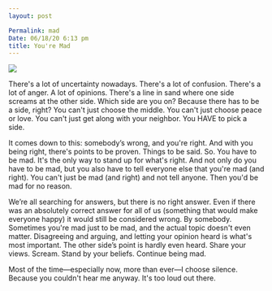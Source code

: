 ```yaml
---
layout: post

Permalink: mad
Date: 06/18/20 6:13 pm
title: You're Mad
---
```


![][image-1]

There's a lot of uncertainty nowadays. There's a lot of confusion. There's a lot of anger. A lot of opinions. There's a line in sand where one side screams at the other side. Which side are you on? Because there has to be a side, right? You can't just choose the middle. You can't just choose peace or love. You can't just get along with your neighbor. You HAVE to pick a side.

It comes down to this: somebody’s wrong, and you're right. And with you being right, there's points to be proven. Things to be said. So. You have to be mad. It's the only way to stand up for what's right. And not only do you have to be mad, but you also have to tell everyone else that you're mad (and right). You can't just be mad (and right) and not tell anyone. Then you'd be mad for no reason.

We’re all searching for answers, but there is no right answer. Even if there was an absolutely correct answer for all of us (something that would make everyone happy) it would still be considered wrong. By somebody. Sometimes you're mad just to be mad, and the actual topic doesn't even matter. Disagreeing and arguing, and letting your opinion heard is what's most important. The other side’s point is hardly even heard. Share your views. Scream. Stand by your beliefs. Continue being mad.

Most of the time—especially now, more than ever—I choose silence. Because you couldn't hear me anyway. It's too loud out there.

[image-1]:	https://i.imgur.com/n1AMTVi.jpg